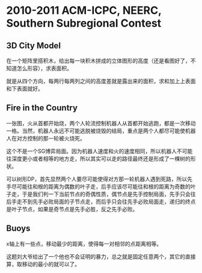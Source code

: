 # 2010-2011 ACM-ICPC, NEERC, Southern Subregional Contest

## 3D City Model

在一个矩阵里搭积木，给出每一块积木拼成的立体图形的高度（还是看图好了，不知道怎么形容），求表面积。

就是从四个方向，每两行每两列之间的高度差就是露出来的面积，求和加上上表面和下表面就好。

## Fire in the Country

一张图，火从首都开始烧，两个人轮流控制机器人从首都开始逃跑，都是一次移动一格。当然，机器人永远不可能逃脱被烧毁的结局，重点是两个人都尽可能使机器人在对方控制的那一轮被火烧死。

这个不是一个SG博弈局面。因为机器人速度和火的速度相同，所以机器人不可能往深度更小或者相等的地方走，所以其实可以走的路径最终还是形成了一棵树的形状。

可以树形DP，首先显然两个人要尽可能使得对方那一轮机器人遇到死路，所以先手尽可能往和根的距离为偶数的叶子走，后手应该尽可能往和根的距离为奇数的叶子走，于是我们判一下当前节点的奇偶性质，偶节点是先手控制局面，先手只会往后手走不到先手必败局面的子节点走，而后手只会往先手必败局面走，递归的终点是叶子节点，如果是奇节点是先手必胜，反之先手必败。


## Buoys

x轴上有一些点，移动最少的距离，使得每一对相邻的点距离相等。

这题刘大爷给出了一个他也不会证明的暴力，总之就是固定任意两个，其它的直接算，取移动的最小的就可以了。

